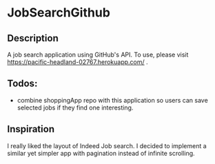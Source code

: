 # JobSearchGithub

## Description
A job search application using GitHub's API. To use, please visit https://pacific-headland-02767.herokuapp.com/ .
## Todos:
- combine shoppingApp repo with this application so users can save selected jobs if they find one interesting.

## Inspiration
I really liked the layout of Indeed Job search. I decided to implement a similar yet simpler app with pagination instead of infinite scrolling. 
